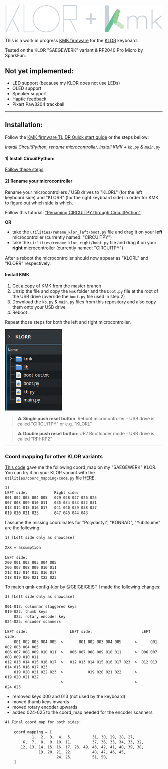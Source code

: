 <p align="center">
  <img alt="KLOR KMK logo" width="500" src="images/klor_kmk.svg">
</p>


This is a work in progress [KMK firmware](http://kmkfw.io/) for the [KLOR](https://github.com/GEIGEIGEIST/klor) keyboard.

Tested on the KLOR "SAEGEWERK" variant & RP2040 Pro Micro by SparkFun.

## Not yet implemented:

- LED support (because my KLOR does not use LEDs)
- OLED support
- Speaker support
- Haptic feedback
- Pixart Paw3204 trackball

___
## Installation:
Follow the [KMK firmware TL;DR Quick start guide](http://kmkfw.io/docs/Getting_Started/#tldr-quick-start-guide) or the steps bellow:

*Install CircuitPython, rename microcontroller, install KMK + `kb.py` & `main.py`*

#### 1) Install CircuitPython:
[Follow these steps](https://learn.adafruit.com/welcome-to-circuitpython/installing-circuitpython)

#### 2) Rename your microcontroller
Rename your microcontrollers / USB drives to "KLORL" (for the left keyboard side) and "KLORR" (for the right keyboard side) in order for KMK to figure out which side is which. 

  Follow this tutorial: ["Renaming CIRCUITPY through CircuitPython"](https://learn.adafruit.com/welcome-to-circuitpython/renaming-circuitpy#renaming-circuitpy-through-circuitpython-3014813)

**OR**

- take the `utilities/rename_klor_left/boot.py` file and drag it on your **left** microcontroller (currently named: "CIRCUITPY")
- take the `utilities/rename_klor_right/boot.py` file and drag it on your **right** microcontroller (currently named: "CIRCUITPY")

After a reboot the microcontroller should now appear as "KLORL" and "KLORR" respectively.

#### Install KMK 
1) Get [a copy](https://github.com/KMKfw/kmk_firmware/archive/refs/heads/master.zip) of KMK from the master branch 
2) Unzip the file and copy the `kmk` folder and the `boot.py` file at the root of the USB drive (override the `boot.py` file used in step 2)
3) Download the `kb.py` & `main.py` files from this repository and also copy them onto your USB drive
4) Reboot

Repeat those steps for both the left and right microcontroller.

<p>
  <img alt="KLOR KMK logo" src="images/klor_drive.png">
</p>

> :warning: **Single push reset button**: Reboot microcontroller - USB drive is called "CIRCUITPY" or e.g. "KLORL"

> :warning: **Double push reset button**: UF2 Bootloader mode - USB drive is called "RPI-RP2"
___
   
### Coord mapping for other KLOR variants
[This code](http://kmkfw.io/docs/porting_to_kmk/#find-your-coord-mapping) gave me the following coord_map on my "SAEGEWERK" KLOR. You can try it on your KLOR variant with the `utilities/coord_mapping/code.py` file [HERE](utilities/coord_mapping/code.py).

```
1)
LEFT side:            Right side:
001 002 003 004 005   029 028 027 026 025
007 008 009 010 011   035 034 033 032 031
013 014 015 016 017   041 040 039 038 037
019 020 021 023       047 045 044 043

```
I assume the missing coordinates for "Polydactyl", "KONRAD", "Yubitsume" are the following:

```
1) [Left side only as showcase]

XXX = assumption

LEFT side:             
X00 001 002 003 004 005
X06 007 008 009 010 011
X12 013 014 015 016 017
X18 019 020 021 X22 023
```
To match [qmk-config-klor](https://github.com/GEIGEIGEIST/qmk-config-klor/blob/main/klor/klor.h#L33) by @GEIGEIGEIST  I made the following changes:
```
3) [Left side only as showcase]

001-017: columnar staggered keys
019-022: thumb keys
    023: rotary encoder key
024-025: encoder scanners

LEFT side:                   LEFT side:                      LEFT side: 
    001 002 003 004 005  >       001 002 003 004 005      >      001 002 003 004 005             
006 007 008 009 010 011  >   006 007 008 009 010 011      >  006 007 008 009 010 011    
012 013 014 015 016 017  >   012 013 014 015 016 017 023  >  012 013 014 015 016 017 023     
    019 020 021 022 023  >           019 020 021 022      >          019 020 021 022
                         >                                >                  024 025     
```
- removed keys 000 and 013 (not used by the keyboard)
- moved thumb keys inwards
- moved rotary encoder upwards
- added 024-025 to the coord_map needed for the encoder scanners

```
4) Final coord_map for both sides:

    coord_mapping = [
            1,  2,  3,  4,  5,         31, 30, 29, 28, 27,
        6,  7,  8,  9, 10, 11,         37, 36, 35, 34, 33, 32,
       12, 13, 14, 15, 16, 17, 23, 49, 43, 42, 41, 40, 39, 38,
               19, 20, 21, 22,         48, 47, 46, 45,                
                       24, 25,         51, 50,
    ]
```

